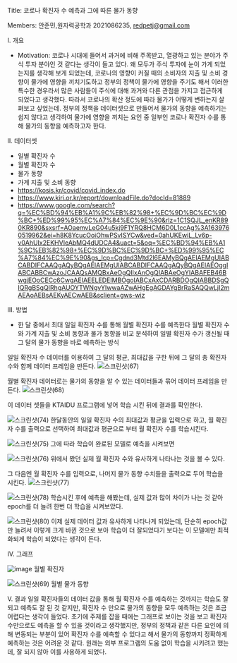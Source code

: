 Title: 코로나 확진자 수 예측과 그에 따른 물가 동향


Members: 안준민,원자력공학과 2021086235, redpetj@gmail.com


I. 개요
- Motivation: 코로나 시대에 들어서 과거에 비해 주목받고,
 열광하고 있는 분야가 주식 투자 분야인 것 같다는 생각이 들고 있다.
왜 모두가 주식 투자에 눈이 가게 되었는지를 생각해 보게 되었는데,
 코로나의 영향이 커질 때의 소비자의 지출 및 소비 경향이 물가에 영향을 끼치기도하고
정부의 정책이 물가에 영향을 주기도 해서 이러한 특수한 경우라서
많은 사람들이 주식에 대해 과거와 다른 관점을 가지고 접근하게 되었다고 생각했다.
따라서 코로나의 확산 정도에 따라 물가가 어떻게 변하는지 살펴보고 싶었는데.
정부의 정책을 데이터셋으로 만들어서 물가의 동향을 예측하기는 쉽지 않다고 생각하여
 물가에 영향을 끼치는 요인 중 일부인 코로나 확진자 수를 통해 물가의 동향을 예측하고자 한다.



II. 데이터셋
- 일별 확진자 수
- 월별 확진자 수
- 물가 동향
- 가계 지출 및 소비 동향
- https://kosis.kr/covid/covid_index.do
- https://www.kiri.or.kr/report/downloadFile.do?docId=81889				
- https://www.google.com/search?q=%EC%BD%94%EB%A1%9C%EB%82%98+%EC%9D%BC%EC%9D%BC+%ED%99%95%EC%A7%84%EC%9E%90&rlz=1C1SQJL_enKR890KR890&sxsrf=AOaemvLeG04u5kj9F1YRQ8HCM6D0L1ccAg%3A1639760519962&ei=h8K8YcucOoiOhwPSvISYCw&ved=0ahUKEwiL_Lv6p-v0AhUIx2EKHVIeAbMQ4dUDCA4&uact=5&oq=%EC%BD%94%EB%A1%9C%EB%82%98+%EC%9D%BC%EC%9D%BC+%ED%99%95%EC%A7%84%EC%9E%90&gs_lcp=Cgdnd3Mtd2l6EAMyBQgAEIAEMgUIABCABDIFCAAQgAQyBQgAEIAEMgUIABCABDIFCAAQgAQyBQgAEIAEOggIABCABBCwAzoJCAAQsAMQBxAeOgQIIxAnOgQIABAeOgYIABAFEB46BwgjEOoCECc6CwgAEIAEELEDEIMBOgoIABCxAxCDARBDOgQIABBDSgQIQRgBSgQIRhgAUOYTWNgvYIwwaAZwAHgEgAGDAYgBrRaSAQQwLjI2mAEAoAEBsAEKyAECwAEB&sclient=gws-wiz


III. 방법
- 한 달 중에서 최대 일일 확진자 수를 통해 월별 확진자 수를 예측한다
월별 확진자 수와 가계 지출 및 소비 동향과 물가 동향을 비교 분석하여
일별 확진자 수가 갱신될 때 그 달의 물가 동향을 바로 예측하는 방식


일일 확진자 수 데이터를 이용하여 그 달의 평균, 최대값을 구한 뒤에 그 달의 총 확진자 수와 함께 데이터 프레임을 만든다.
![스크린샷(67)](https://user-images.githubusercontent.com/95401684/146572962-95e7b53e-a4cd-4267-9531-47ddcd6ec17b.png)



월별 확진자 데이터로는 물가의 동향을 알 수 있는 데이터들과 묶어 데이터 프레임을 만든다.
![스크린샷(68)](https://user-images.githubusercontent.com/95401684/146573202-02e1a4ec-badd-45a4-b4e2-31e7c2923c7a.png)


이 데이터 셋들을 KTAIDU 프로그램에 넣어 학습 시킨 뒤에 결과를 확인한다.


![스크린샷(74)](https://user-images.githubusercontent.com/95401684/146578608-35658ed7-226a-41cb-b53b-eab39b8fd62f.png)
한달동안의 일일 확진자 수의 최대값과 평균을 입력으로 하고, 월 확진자 수를 출력으로 선택하여 최대값과 평균으로 부터 월 확진자 수를 학습시킨다.


![스크린샷(75)](https://user-images.githubusercontent.com/95401684/146578774-76e3fba4-5a79-48a7-8223-74264678945f.png)
그에 따라 학습이 완료된 모델로 예측을 시켜보면

![스크린샷(76)](https://user-images.githubusercontent.com/95401684/146578885-5a0681a2-e138-4d9b-bd40-06fff65839e1.png)
위에서 봤던 실제 월 확진자 수와 유사하게 나타나는 것을 볼 수 있다.

그 다음엔 월 확진자 수를 입력으로, 나머지 물가 동향 수치들을 출력으로 두어 학습을 시킨다.
![스크린샷(77)](https://user-images.githubusercontent.com/95401684/146578974-9878726e-3fb7-49c4-a63a-642e4143246d.png)


![스크린샷(78)](https://user-images.githubusercontent.com/95401684/146579080-ab9f3bea-4216-4a86-a7b4-52a334770914.png)
학습시킨 후에 예측을 해봤는데, 실제 값과 많이 차이가 나는 것 같아 epoch를 더 늘려 한번 더 학습을 시켜보았다.



![스크린샷(80)](https://user-images.githubusercontent.com/95401684/146579616-c5f6d46b-7556-4ba1-b66d-0fc10a7b4637.png)
이제 실제 데이터 값과 유사하게 나타나게 되었는데, 단순히 epoch값만 늘려서 이렇게 크게 바뀐 것으로 보아 학습이 더 잘되었다기 보다는 이 모델에만 최적화되게 학습이 되었다는 생각이 든다.

IV. 그래프

![image](https://user-images.githubusercontent.com/95401684/146540867-6886c6a6-5415-4e68-bb97-3a9588cf1018.png)
월별 확진자 


![스크린샷(69)](https://user-images.githubusercontent.com/95401684/146573575-5c8111c3-09c3-4925-98fa-6bac55c5ecca.png)
월별 물가 동향



V. 결과
일일 확진자들의 데이터 값을 통해 월 확진자 수를 예측하는 것까지는 학습도 잘되고 예측도 잘 된 것 같지만, 확진자 수 만으로 물가의 동향을 모두 예측하는 것은 조금 어렵다는 생각이 들었다. 초기에 주제를 잡을 때에는 그래프로 보이는 것을 보고 확진자 수만으로도 예측을 할 수 있을 것이라고 생각했지만, 정부의 정책과 같은 다른 요인에 의해 변동되는 부분이 있어 확진자 수를 예측할 수 있다고 해서 물가의 동향까지 정확하게 예측하는 것은 어려운 것 같다. 원래는 외부 프로그램의 도움 없이 학습을 시키려고 했는데, 잘 되지 않아 이를 사용하게 되었다.

